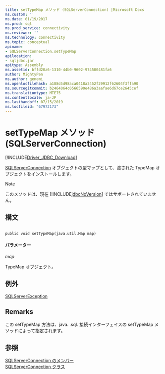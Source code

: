 ```yaml
---
title: setTypeMap メソッド (SQLServerConnection) |Microsoft Docs
ms.custom: ''
ms.date: 01/19/2017
ms.prod: sql
ms.prod_service: connectivity
ms.reviewer: ''
ms.technology: connectivity
ms.topic: conceptual
apiname:
- SQLServerConnection.setTypeMap
apilocation:
- sqljdbc.jar
apitype: Assembly
ms.assetid: bffd20a6-1310-44b0-9602-974500481fa6
author: MightyPen
ms.author: genemi
ms.openlocfilehash: a188d5d98aca0418a2452f29912f62604f3ffa90
ms.sourcegitcommit: b2464064c0566590e486a3aafae6d67ce2645cef
ms.translationtype: MTE75
ms.contentlocale: ja-JP
ms.lasthandoff: 07/15/2019
ms.locfileid: "67972173"
---
```

# <a name="settypemap-method-sqlserverconnection"></a>setTypeMap メソッド (SQLServerConnection)
[!INCLUDE[Driver_JDBC_Download](../../../includes/driver_jdbc_download.md)]

  [SQLServerConnection](../../../connect/jdbc/reference/sqlserverconnection-class.md) オブジェクトの型マップとして、渡された TypeMap オブジェクトをインストールします。  
  
> [!NOTE]  
>  このメソッドは、現在 [!INCLUDE[jdbcNoVersion](../../../includes/jdbcnoversion_md.md)] ではサポートされていません。  
  
## <a name="syntax"></a>構文  
  
```  
  
public void setTypeMap(java.util.Map map)  
```  
  
#### <a name="parameters"></a>パラメーター  
 *map*  
  
 TypeMap オブジェクト。  
  
## <a name="exceptions"></a>例外  
 [SQLServerException](../../../connect/jdbc/reference/sqlserverexception-class.md)  
  
## <a name="remarks"></a>Remarks  
 この setTypeMap 方法は、java. .sql. 接続インターフェイスの setTypeMap メソッドによって指定されます。  
  
## <a name="see-also"></a>参照  
 [SQLServerConnection のメンバー](../../../connect/jdbc/reference/sqlserverconnection-members.md)   
 [SQLServerConnection クラス](../../../connect/jdbc/reference/sqlserverconnection-class.md)  
  
  
